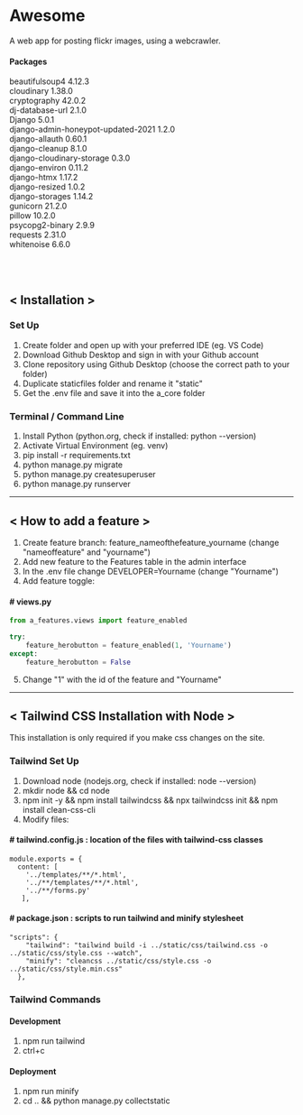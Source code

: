 # Awesome
A web app for posting flickr images, using a webcrawler.


#### Packages

beautifulsoup4                     4.12.3<br>
cloudinary                         1.38.0<br>
cryptography                       42.0.2<br>
dj-database-url                    2.1.0<br>
Django                             5.0.1<br>
django-admin-honeypot-updated-2021 1.2.0<br>
django-allauth                     0.60.1<br>
django-cleanup                     8.1.0<br>
django-cloudinary-storage          0.3.0<br>
django-environ                     0.11.2<br>
django-htmx                        1.17.2<br>
django-resized                     1.0.2<br>
django-storages                    1.14.2<br>
gunicorn                           21.2.0<br>
pillow                             10.2.0<br>
psycopg2-binary                    2.9.9<br>
requests                           2.31.0<br>
whitenoise                         6.6.0<br>

<br><br>

## < Installation >

### Set Up
1. Create folder and open up with your preferred IDE (eg. VS Code)
2. Download Github Desktop and sign in with your Github account
3. Clone repository using Github Desktop (choose the correct path to your folder)
4. Duplicate staticfiles folder and rename it "static"
5. Get the .env file and save it into the a_core folder

### Terminal / Command Line
1. Install Python (python.org, check if installed: python --version)
2. Activate Virtual Environment (eg. venv)
3. pip install -r requirements.txt
4. python manage.py migrate
5. python manage.py createsuperuser
6. python manage.py runserver
  
  
---

    
## < How to add a feature >

1. Create feature branch: feature_nameofthefeature_yourname (change "nameoffeature" and "yourname")
2. Add new feature to the Features table in the admin interface
3. In the .env file change DEVELOPER=Yourname (change "Yourname") 
4. Add feature toggle: 
#### # views.py
```python
from a_features.views import feature_enabled

try: 
    feature_herobutton = feature_enabled(1, 'Yourname')
except:
    feature_herobutton = False
```
5. Change "1" with the id of the feature and "Yourname"
  
---
  
## < Tailwind CSS Installation with Node >

This installation is only required if you make css changes on the site.

### Tailwind Set Up 

1. Download node (nodejs.org, check if installed: node --version)
2. mkdir node && cd node
3. npm init -y && npm install tailwindcss && npx tailwindcss init && npm install clean-css-cli
4. Modify files:
#### # tailwind.config.js : location of the files with tailwind-css classes
```
module.exports = {
  content: [ 
    '../templates/**/*.html', 
    '../**/templates/**/*.html', 
    '../**/forms.py'
   ],
```
#### # package.json : scripts to run tailwind and minify stylesheet
```
"scripts": {
    "tailwind": "tailwind build -i ../static/css/tailwind.css -o ../static/css/style.css --watch",
    "minify": "cleancss ../static/css/style.css -o ../static/css/style.min.css"
  },
```

### Tailwind Commands 

#### Development
1. npm run tailwind
2. ctrl+c

#### Deployment
1. npm run minify
2. cd .. && python manage.py collectstatic
